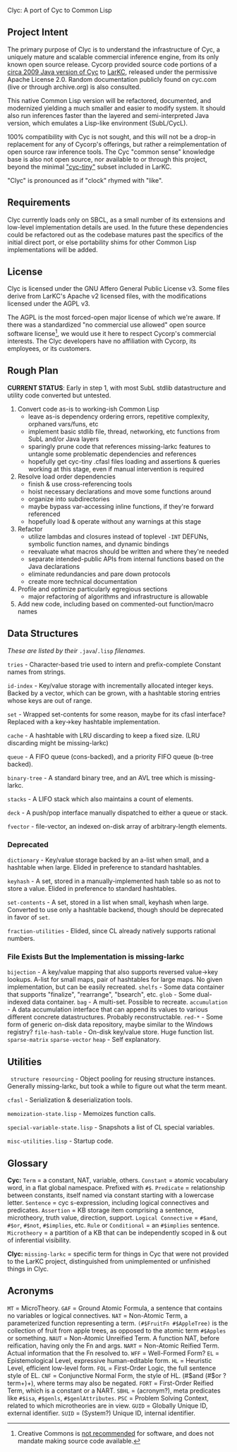 

Clyc: A port of Cyc to Common Lisp

Project Intent
--------------

The primary purpose of Clyc is to understand the infrastructure of Cyc, a uniquely mature and scalable commercial inference engine, from its only known open source release. Cycorp provided source code portions of a [circa 2009 Java version of Cyc](https://sourceforge.net/p/larkc/code/HEAD/tree/trunk/platform/src/main/java/com/cyc/cycjava/cycl/) to [LarKC](https://larkc.org), released under the permissive Apache License 2.0.  Random documentation publicly found on cyc.com (live or through archive.org) is also consulted.

This native Common Lisp version will be refactored, documented, and modernized yielding a much smaller and easier to modify system. It should also run inferences faster than the layered and semi-interpreted Java version, which emulates a Lisp-like environment (SubL/CycL).

100% compatibility with Cyc is not sought, and this will not be a drop-in replacement for any of Cycorp's offerings, but rather a reimplementation of open source raw inference tools. The Cyc "common sense" knowledge base is also not open source, nor available to or through this project, beyond the minimal ["cyc-tiny"](https://sourceforge.net/p/larkc/code/HEAD/tree/trunk/platform/src/main/resources/cyc-tiny/) subset included in LarKC.

"Clyc" is pronounced as if "clock" rhymed with "like".


Requirements
------------

Clyc currently loads only on SBCL, as a small number of its extensions and low-level implementation details are used. In the future these dependencies could be refactored out as the codebase matures past the specifics of the initial direct port, or else portability shims for other Common Lisp implementations will be added.


License
---
Clyc is licensed under the GNU Affero General Public License v3. Some files derive from LarKC's Apache v2 licensed files, with the modifications licensed under the AGPL v3.

The AGPL is the most forced-open major license of which we're aware. If there was a standardized "no commercial use allowed" open source software license[^1], we would use it here to respect Cycorp's commercial interests. The Clyc developers have no affiliation with Cycorp, its employees, or its customers.

[^1]:Creative Commons is [not recommended](https://creativecommons.org/faq/#can-i-apply-a-creative-commons-license-to-software) for software, and does not mandate making source code available.




Rough Plan
----------

**CURRENT STATUS**: Early in step 1, with most SubL stdlib datastructure and utility code converted but untested.

1. Convert code as-is to working-ish Common Lisp
   - leave as-is dependency ordering errors, repetitive complexity, orphaned vars/funs, etc
   - implement basic stdlib file, thread, networking, etc functions from SubL and/or Java layers
   - sparingly prune code that references missing-larkc features to untangle some problematic dependencies and references
   - hopefully get cyc-tiny .cfasl files loading and assertions & queries working at this stage, even if manual intervention is required
2. Resolve load order dependencies
   - finish & use cross-referencing tools
   - hoist necessary declarations and move some functions around
   - organize into subdirectories
   - maybe bypass var-accessing inline functions, if they're forward referenced
   - hopefully load & operate without any warnings at this stage
3. Refactor
   - utilize lambdas and closures instead of toplevel `-INT` DEFUNs, symbolic function names, and dynamic bindings
   - reevaluate what macros should be written and where they're needed
   - separate intended-public APIs from internal functions based on the Java declarations
   - eliminate redundancies and pare down protocols
   - create more technical documentation
4. Profile and optimize particularly egregious sections
   - major refactoring of algorithms and infrastructure is allowable
6. Add new code, including based on commented-out function/macro names



Data Structures
--------------------
*These are listed by their* `.java`/`.lisp` *filenames.*

`tries` - Character-based trie used to intern and prefix-complete Constant names from strings.

`id-index` - Key/value storage with incrementally allocated integer keys.  Backed by a vector, which can be grown, with a hashtable storing entries whose keys are out of range.

`set` - Wrapped set-contents for some reason, maybe for its cfasl interface? Replaced with a key->key hashtable implementation.

`cache` - A hashtable with LRU discarding to keep a fixed size. (LRU discarding might be missing-larkc)

`queue` - A FIFO queue (cons-backed), and a priority FIFO queue (b-tree backed).

`binary-tree` - A standard binary tree, and an AVL tree which is missing-larkc.

`stacks` - A LIFO stack which also maintains a count of elements.

`deck` - A push/pop interface manually dispatched to either a queue or stack.

`fvector` - file-vector, an indexed on-disk array of arbitrary-length elements.

### Deprecated

`dictionary` - Key/value storage backed by an a-list when small, and a hashtable when large. Elided in preference to standard hashtables.

`keyhash` - A set, stored in a manually-implemented hash table so as not to store a value. Elided in preference to standard hashtables.

`set-contents` - A set, stored in a list when small, keyhash when large.  Converted to use only a hashtable backend, though should be deprecated in favor of `set`.

`fraction-utilities` - Elided, since CL already natively supports rational numbers.

### File Exists But the Implementation is missing-larkc

`bijection` - A key/value mapping that also supports reversed value→key lookups.  A-list for small maps, pair of hashtables for large maps.  No given implementation, but can be easily recreated.
`shelfs` - Some data container that supports "finalize", "rearrange", "bsearch", etc.
`glob` - Some dual-indexed data container.
`bag` - A multi-set. Possible to recreate.
`accumulation` - A data accumulation interface that can append its values to various different concrete datastructures.  Probably reconstructable.
`red-*` - Some form of generic on-disk data repository, maybe similar to the Windows registry?
`file-hash-table` - On-disk key/value store. Huge function list.
`sparse-matrix` `sparse-vector` `heap` - Self explanatory.

Utilities
---------
` structure resourcing` - Object pooling for reusing structure instances. Generally missing-larkc, but took a while to figure out what the term meant.

`cfasl` - Serialization & deserialization tools.

 `memoization-state.lisp` - Memoizes function calls.
 
 `special-variable-state.lisp` - Snapshots a list of CL special variables.
 
 `misc-utilities.lisp` - Startup code.
 



Glossary
--------
**Cyc:**
`Term` = a constant, NAT, variable, others.
`Constant` = atomic vocabulary word, in a flat global namespace.  Prefixed with `#$`.
`Predicate` = relationship between constants, itself named via constant starting with a lowercase letter.
`Sentence` = cyc s-expression, including logical connectives and predicates.
`Assertion` = KB storage item comprising a sentence, microtheory, truth value, direction, support.
`Logical Connective` = `#$and`, `#$or`, `#$not`, `#$implies`, etc.
`Rule` or `Conditional` = an `#$implies` sentence.
`Microtheory` = a partition of a KB that can be independently scoped in & out of inferential visibility.

**Clyc:**
`missing-larkc` = specific term for things in Cyc that were not provided to the LarKC project, distinguished from unimplemented or unfinished things in Clyc.


Acronyms
--------
`MT` = MicroTheory.
`GAF` = Ground Atomic Formula, a sentence that contains no variables or logical connectives.
`NAT` = Non-Atomic Term, a parameterized function representing a term. `(#$FruitFn #$AppleTree)` is the collection of fruit from apple trees, as opposed to the atomic term `#$Apples` or something.
`NAUT` = Non-Atomic Unreified Term. A function NAT, before reification, having only the Fn and args.
`NART` = Non-Atomic Reified Term. Actual information that the Fn resolved to.
`WFF` = Well-Formed Form?
`EL` = Epistemological Level, expressive human-editable form.
`HL` = Heuristic Level, efficient low-level form.
`FOL` = First-Order Logic, the full sentence style of EL.
`CNF` = Conjunctive Normal Form, the style of HL. (#$and (#$or ?term+)+), where terms may also be negated.
`FORT` = First-Order Reified Term, which is a constant or a NART.
`SBHL` = (acronym?), meta predicates like `#$isa`, `#$genls`, `#$genlAttributes`.
`PSC` = Problem Solving Context, related to which microtheories are in view.
`GUID` = Globally Unique ID, external identifier.
`SUID` = (System?) Unique ID, internal identifier.
